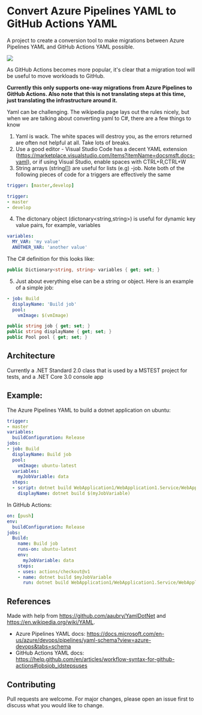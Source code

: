 # Convert Azure Pipelines YAML to GitHub Actions YAML 
A project to create a conversion tool to make migrations between Azure Pipelines YAML and GitHub Actions YAML possible.

![](https://github.com/samsmithnz/AzurePipelinesToGitHubActionsConverter/workflows/CI/badge.svg)

As GitHub Actions becomes more popular, it's clear that a migration tool will be useful to move workloads to GitHub. 

**Currently this only supports one-way migrations from Azure Pipelines to GitHub Actions. Also note that this is not translating steps at this time, just translating the infrastructure around it.**
 
Yaml can be challenging. The wikipedia page lays out the rules nicely, but when we are talking about converting yaml to C#, there are a few things to know

1. Yaml is wack. The white spaces will destroy you, as the errors returned are often not helpful at all. Take lots of breaks.
2. Use a good editor - Visual Studio Code has a decent YAML extension (https://marketplace.visualstudio.com/items?itemName=docsmsft.docs-yaml), or if using Visual Studio, enable spaces with CTRL+R,CTRL+W
3. String arrays (string[]) are useful for lists (e.g) -job. Note both of the following pieces of code for a triggers are effectively the same 
```YAML
trigger: [master,develop]

trigger:
- master
- develop
```
4. The dictonary object (dictonary<string,string>) is useful for dynamic key value pairs, for example, variables
```YAML
variables:
  MY_VAR: 'my value'
  ANOTHER_VAR: 'another value'
```
The C# definition for this looks like:
```C#
public Dictionary<string, string> variables { get; set; }
```
5. Just about everything else can be a string or object. Here is an example of a simple job:
```YAML
- job: Build
  displayName: 'Build job'
  pool:
    vmImage: $(vmImage)
```
```C#
public string job { get; set; }
public string displayName { get; set; }
public Pool pool { get; set; }
```

## Architecture
Currently a .NET Standard 2.0 class that is used by a MSTEST project for tests, and a .NET Core 3.0 console app

## Example: 
The Azure Pipelines YAML to build a dotnet application on ubuntu:
```YAML
trigger:
- master
variables:
  buildConfiguration: Release
jobs:
- job: Build
  displayName: Build job
  pool: 
    vmImage: ubuntu-latest
  variables:
    myJobVariable: data
  steps: 
  - script: dotnet build WebApplication1/WebApplication1.Service/WebApplication1.Service.csproj --configuration $(buildConfiguration) 
    displayName: dotnet build $(myJobVariable)
```
In GitHub Actions:
```YAML
on: [push]
env:
  buildConfiguration: Release
jobs:
  Build:
    name: Build job
    runs-on: ubuntu-latest
    env:
      myJobVariable: data
    steps:
    - uses: actions/checkout@v1
    - name: dotnet build $myJobVariable
      run: dotnet build WebApplication1/WebApplication1.Service/WebApplication1.Service.csproj --configuration $buildConfiguration
```
## References
Made with help from https://github.com/aaubry/YamlDotNet and https://en.wikipedia.org/wiki/YAML.
- Azure Pipelines YAML docs: https://docs.microsoft.com/en-us/azure/devops/pipelines/yaml-schema?view=azure-devops&tabs=schema
- GitHub Actions YAML docs: https://help.github.com/en/articles/workflow-syntax-for-github-actions#jobsjob_idstepsuses

## Contributing
Pull requests are welcome. For major changes, please open an issue first to discuss what you would like to change.
